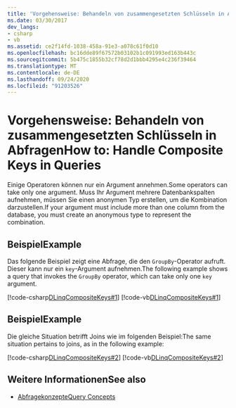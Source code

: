 ```yaml
---
title: 'Vorgehensweise: Behandeln von zusammengesetzten Schlüsseln in Abfragen'
ms.date: 03/30/2017
dev_langs:
- csharp
- vb
ms.assetid: ce2f14fd-1038-458a-91e3-a078c61f0d10
ms.openlocfilehash: bc16dde89f67572b03102b1c091993ed163b443c
ms.sourcegitcommit: 5b475c1855b32cf78d2d1bbb4295e4c236f39464
ms.translationtype: MT
ms.contentlocale: de-DE
ms.lasthandoff: 09/24/2020
ms.locfileid: "91203526"
---
```

# <a name="how-to-handle-composite-keys-in-queries"></a><span data-ttu-id="cc3eb-102">Vorgehensweise: Behandeln von zusammengesetzten Schlüsseln in Abfragen</span><span class="sxs-lookup"><span data-stu-id="cc3eb-102">How to: Handle Composite Keys in Queries</span></span>

<span data-ttu-id="cc3eb-103">Einige Operatoren können nur ein Argument annehmen.</span><span class="sxs-lookup"><span data-stu-id="cc3eb-103">Some operators can take only one argument.</span></span> <span data-ttu-id="cc3eb-104">Muss Ihr Argument mehrere Datenbankspalten aufnehmen, müssen Sie einen anonymen Typ erstellen, um die Kombination darzustellen.</span><span class="sxs-lookup"><span data-stu-id="cc3eb-104">If your argument must include more than one column from the database, you must create an anonymous type to represent the combination.</span></span>  
  
## <a name="example"></a><span data-ttu-id="cc3eb-105">Beispiel</span><span class="sxs-lookup"><span data-stu-id="cc3eb-105">Example</span></span>  

 <span data-ttu-id="cc3eb-106">Das folgende Beispiel zeigt eine Abfrage, die den `GroupBy`-Operator aufruft. Dieser kann nur ein `key`-Argument aufnehmen.</span><span class="sxs-lookup"><span data-stu-id="cc3eb-106">The following example shows a query that invokes the `GroupBy` operator, which can take only one `key` argument.</span></span>  
  
 [!code-csharp[DLinqCompositeKeys#1](../../../../../../samples/snippets/csharp/VS_Snippets_Data/DLinqCompositeKeys/cs/Program.cs#1)]
 [!code-vb[DLinqCompositeKeys#1](../../../../../../samples/snippets/visualbasic/VS_Snippets_Data/DLinqCompositeKeys/vb/Module1.vb#1)]  
  
## <a name="example"></a><span data-ttu-id="cc3eb-107">Beispiel</span><span class="sxs-lookup"><span data-stu-id="cc3eb-107">Example</span></span>  

 <span data-ttu-id="cc3eb-108">Die gleiche Situation betrifft Joins wie im folgenden Beispiel:</span><span class="sxs-lookup"><span data-stu-id="cc3eb-108">The same situation pertains to joins, as in the following example:</span></span>  
  
 [!code-csharp[DLinqCompositeKeys#2](../../../../../../samples/snippets/csharp/VS_Snippets_Data/DLinqCompositeKeys/cs/Program.cs#2)]
 [!code-vb[DLinqCompositeKeys#2](../../../../../../samples/snippets/visualbasic/VS_Snippets_Data/DLinqCompositeKeys/vb/Module1.vb#2)]  
  
## <a name="see-also"></a><span data-ttu-id="cc3eb-109">Weitere Informationen</span><span class="sxs-lookup"><span data-stu-id="cc3eb-109">See also</span></span>

- [<span data-ttu-id="cc3eb-110">Abfragekonzepte</span><span class="sxs-lookup"><span data-stu-id="cc3eb-110">Query Concepts</span></span>](query-concepts.md)
